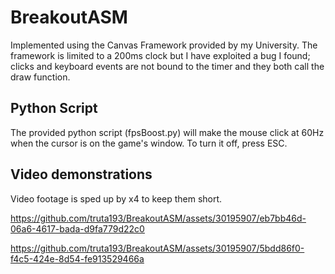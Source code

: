# BreakoutASM
Implemented using the Canvas Framework provided by my University.
The framework is limited to a 200ms clock but I have exploited a bug I found; clicks and keyboard events are not bound to the timer and they both call the draw function.
## Python Script
The provided python script (fpsBoost.py) will make the mouse click at 60Hz when the cursor is on the game's window. To turn it off, press ESC.
## Video demonstrations
Video footage is sped up by x4 to keep them short.


https://github.com/truta193/BreakoutASM/assets/30195907/eb7bb46d-06a6-4617-bada-d9fa779d22c0




https://github.com/truta193/BreakoutASM/assets/30195907/5bdd86f0-f4c5-424e-8d54-fe913529466a

